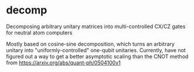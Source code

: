 # decomp
Decomposing arbitrary unitary matrices into multi-controlled CX/CZ gates for neutral atom computers

Mostly based on cosine-sine decomposition, which turns an arbitrary unitary into "uniformly-controlled" one-qubit unitaries. Currently, have not figured out a way to get a better asymptotic scaling than the CNOT method from https://arxiv.org/abs/quant-ph/0504100v1
